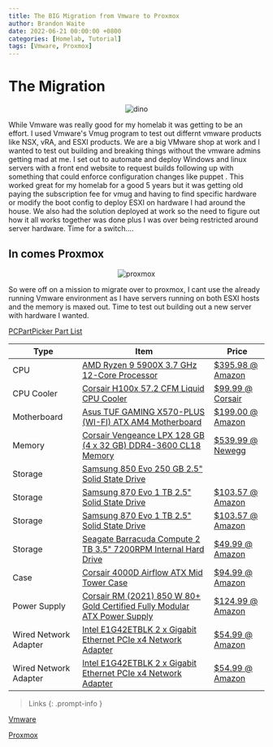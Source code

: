 ```yaml
---
title: The BIG Migration from Vmware to Proxmox
author: Brandon Waite
date: 2022-06-21 00:00:00 +0800
categories: [Homelab, Tutorial]
tags: [Vmware, Proxmox]
---
```



# The Migration 

<div style="text-align: center">
<img src="https://brandonw.me/assets/images/dino.jpg" alt="dino"/>
</div>

While Vmware was really good for my homelab it was getting to be an effort. I used Vmware's Vmug program to test out differnt vmware products like NSX, vRA, and ESXI products. We are a big VMware shop at work and I wanted to test out building and breaking things without the vmware admins getting mad at me. I set out to automate and deploy Windows and linux servers with a front end website to request builds following up with something that could enforce configuration changes like puppet . This worked great for my homelab for a good 5 years but it was getting old paying the subscription fee for vmug and having to find specific hardware or modify the boot config to deploy ESXI on hardware I had around the house. We also had the solution deployed at work so the need to figure out how it all works together was done plus I was over being restricted around server hardware. Time for a switch....

## In comes Proxmox

<div style="text-align: center">
<img src="https://brandonw.me/assets/images/proxmox.png" alt="proxmox"/>
</div>

So were off on a mission to migrate over to proxmox, I cant use the already running Vmware environment as I have servers running on both ESXI hosts and the memory is maxed out. Time to test out building out a new server with hardware I wanted.

<a href="https://pcpartpicker.com/list/9bmtW4">PCPartPicker Part List</a>
<table class="pcpp-part-list">
  <thead>
    <tr>
      <th>Type</th>
      <th>Item</th>
      <th>Price</th>
    </tr>
  </thead>
  <tbody>
    <tr>
      <td class="pcpp-part-list-type">CPU</td>
      <td class="pcpp-part-list-item"><a href="https://pcpartpicker.com/product/KwLwrH/amd-ryzen-9-5900x-37-ghz-12-core-processor-100-100000061wof">AMD Ryzen 9 5900X 3.7 GHz 12-Core Processor</a></td>
      <td class="pcpp-part-list-price">
        <a href="https://pcpartpicker.com/product/KwLwrH/amd-ryzen-9-5900x-37-ghz-12-core-processor-100-100000061wof">$395.98 @ Amazon</a>
      </td>
    </tr>
    <tr>
      <td class="pcpp-part-list-type">CPU Cooler</td>
      <td class="pcpp-part-list-item"><a href="https://pcpartpicker.com/product/8mJtt6/corsair-h100x-572-cfm-liquid-cpu-cooler-cw-9060040-ww">Corsair H100x 57.2 CFM Liquid CPU Cooler</a></td>
      <td class="pcpp-part-list-price">
        <a href="https://pcpartpicker.com/product/8mJtt6/corsair-h100x-572-cfm-liquid-cpu-cooler-cw-9060040-ww">$99.99 @ Corsair</a>
      </td>
    </tr>
    <tr>
      <td class="pcpp-part-list-type">Motherboard</td>
      <td class="pcpp-part-list-item"><a href="https://pcpartpicker.com/product/dmGnTW/asus-tuf-gaming-x570-plus-wi-fi-atx-am4-motherboard-tuf-gaming-x570-plus-wi-fi">Asus TUF GAMING X570-PLUS (WI-FI) ATX AM4 Motherboard</a></td>
      <td class="pcpp-part-list-price">
        <a href="https://pcpartpicker.com/product/dmGnTW/asus-tuf-gaming-x570-plus-wi-fi-atx-am4-motherboard-tuf-gaming-x570-plus-wi-fi">$199.00 @ Amazon</a>
      </td>
    </tr>
    <tr>
      <td class="pcpp-part-list-type">Memory</td>
      <td class="pcpp-part-list-item"><a href="https://pcpartpicker.com/product/Vh2bt6/corsair-vengeance-lpx-128-gb-4-x-32-gb-ddr4-3600-memory-cmk128gx4m4d3600c18">Corsair Vengeance LPX 128 GB (4 x 32 GB) DDR4-3600 CL18 Memory</a></td>
      <td class="pcpp-part-list-price">
        <a href="https://pcpartpicker.com/product/Vh2bt6/corsair-vengeance-lpx-128-gb-4-x-32-gb-ddr4-3600-memory-cmk128gx4m4d3600c18">$539.99 @ Newegg</a>
      </td>
    </tr>
    <tr>
      <td class="pcpp-part-list-type">Storage</td>
      <td class="pcpp-part-list-item"><a href="https://pcpartpicker.com/product/3kL7YJ/samsung-internal-hard-drive-mz75e250bam">Samsung 850 Evo 250 GB 2.5" Solid State Drive</a></td>
      <td class="pcpp-part-list-price">
      </td>
    </tr>
    <tr>
      <td class="pcpp-part-list-type">Storage</td>
      <td class="pcpp-part-list-item"><a href="https://pcpartpicker.com/product/7nsnTW/samsung-870-evo-1-tb-25-solid-state-drive-mz-77e1t0bam">Samsung 870 Evo 1 TB 2.5" Solid State Drive</a></td>
      <td class="pcpp-part-list-price">
        <a href="https://pcpartpicker.com/product/7nsnTW/samsung-870-evo-1-tb-25-solid-state-drive-mz-77e1t0bam">$103.57 @ Amazon</a>
      </td>
    </tr>
    <tr>
      <td class="pcpp-part-list-type">Storage</td>
      <td class="pcpp-part-list-item"><a href="https://pcpartpicker.com/product/7nsnTW/samsung-870-evo-1-tb-25-solid-state-drive-mz-77e1t0bam">Samsung 870 Evo 1 TB 2.5" Solid State Drive</a></td>
      <td class="pcpp-part-list-price">
        <a href="https://pcpartpicker.com/product/7nsnTW/samsung-870-evo-1-tb-25-solid-state-drive-mz-77e1t0bam">$103.57 @ Amazon</a>
      </td>
    </tr>
    <tr>
      <td class="pcpp-part-list-type">Storage</td>
      <td class="pcpp-part-list-item"><a href="https://pcpartpicker.com/product/mwrYcf/seagate-barracuda-computer-2-tb-35-7200rpm-internal-hard-drive-st2000dm008">Seagate Barracuda Compute 2 TB 3.5" 7200RPM Internal Hard Drive</a></td>
      <td class="pcpp-part-list-price">
        <a href="https://pcpartpicker.com/product/mwrYcf/seagate-barracuda-computer-2-tb-35-7200rpm-internal-hard-drive-st2000dm008">$49.99 @ Amazon</a>
      </td>
    </tr>
    <tr>
      <td class="pcpp-part-list-type">Case</td>
      <td class="pcpp-part-list-item"><a href="https://pcpartpicker.com/product/bCYQzy/corsair-4000d-airflow-atx-mid-tower-case-cc-9011200-ww">Corsair 4000D Airflow ATX Mid Tower Case</a></td>
      <td class="pcpp-part-list-price">
        <a href="https://pcpartpicker.com/product/bCYQzy/corsair-4000d-airflow-atx-mid-tower-case-cc-9011200-ww">$94.99 @ Amazon</a>
      </td>
    </tr>
    <tr>
      <td class="pcpp-part-list-type">Power Supply</td>
      <td class="pcpp-part-list-item"><a href="https://pcpartpicker.com/product/FPYmP6/corsair-rm-2021-850-w-80-gold-certified-fully-modular-atx-power-supply-cp-9020235-na">Corsair RM (2021) 850 W 80+ Gold Certified Fully Modular ATX Power Supply</a></td>
      <td class="pcpp-part-list-price">
        <a href="https://pcpartpicker.com/product/FPYmP6/corsair-rm-2021-850-w-80-gold-certified-fully-modular-atx-power-supply-cp-9020235-na">$124.99 @ Amazon</a>
      </td>
    </tr>
    <tr>
      <td class="pcpp-part-list-type">Wired Network Adapter</td>
      <td class="pcpp-part-list-item"><a href="https://pcpartpicker.com/product/2mXfrH/intel-wired-network-card-e1g42etblk">Intel E1G42ETBLK 2 x Gigabit Ethernet PCIe x4 Network Adapter</a></td>
      <td class="pcpp-part-list-price">
        <a href="https://pcpartpicker.com/product/2mXfrH/intel-wired-network-card-e1g42etblk">$54.99 @ Amazon</a>
      </td>
    </tr>
    <tr>
      <td class="pcpp-part-list-type">Wired Network Adapter</td>
      <td class="pcpp-part-list-item"><a href="https://pcpartpicker.com/product/2mXfrH/intel-wired-network-card-e1g42etblk">Intel E1G42ETBLK 2 x Gigabit Ethernet PCIe x4 Network Adapter</a></td>
      <td class="pcpp-part-list-price">
        <a href="https://pcpartpicker.com/product/2mXfrH/intel-wired-network-card-e1g42etblk">$54.99 @ Amazon</a>
      </td>
    </tr>
  </tbody>
</table>

>Links
{: .prompt-info }

[Vmware](https://www.vmware.com/)

[Proxmox](https://www.proxmox.com//)


